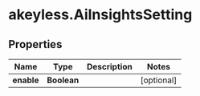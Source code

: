 # akeyless.AiInsightsSetting

## Properties

Name | Type | Description | Notes
------------ | ------------- | ------------- | -------------
**enable** | **Boolean** |  | [optional] 


